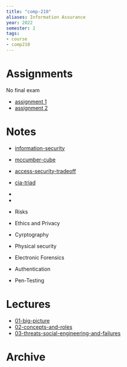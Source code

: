 ```yaml
---
title: "comp-210"
aliases: Information Assurance
year: 2022
semester: 2
tags: 
- course
- comp210
---
```


# Assignments
No final exam
- [assignment 1](notes/ass01-security-audit)
- [assignment 2](notes/ass02-repaired-system)

# Notes
- [information-security](notes/information-security.md)
- [mccumber-cube](notes/mccumber-cube.md)
- [access-security-tradeoff](notes/access-security-tradeoff.md)
- [cia-triad](notes/cia-triad.md)
- 

- 
- Risks
- Ethics and Privacy
- Cyrptography
- Physical security
- Electronic Forensics
- Authentication
- Pen-Testing

# Lectures
- [01-big-picture](notes/01-big-picture.md)
- [02-concepts-and-roles](notes/02-concepts-and-roles.md)
- [03-threats-social-engineering-and-failures](notes/03-threats-social-engineering-and-failures.md)


# Archive
